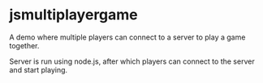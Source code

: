 # jsmultiplayergame
A demo where multiple players can connect to a server to play a game together.

Server is run using node.js, after which players can connect to the server and start playing.
